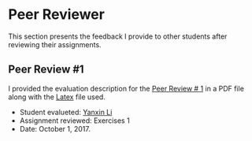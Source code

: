 

# Peer Reviewer

This section presents the feedback I provide to other students after reviewing their assignments. 

## Peer Review #1
I provided the evaluation description for the  [Peer Review # 1](PeerReview01-SDS385.pdf) in a PDF file along with the [Latex](PeerReview01-SDS385.tex) file used.  
- Student evalueted: [Yanxin Li](https://github.com/Cindy-UTSDS/BigData)
- Assignment reviewed: Exercises 1
- Date: October 1, 2017.
